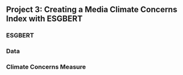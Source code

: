 ## Project 3: Creating a Media Climate Concerns Index with ESGBERT

### ESGBERT

### Data

### Climate Concerns Measure